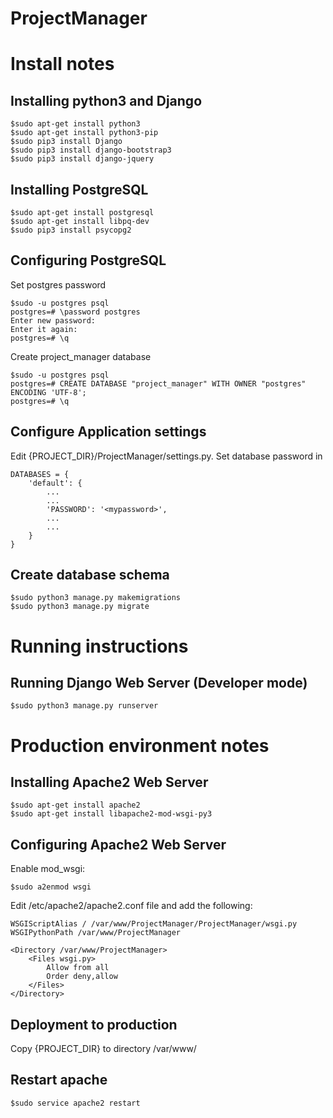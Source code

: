 # ProjectManager

# Install notes

## Installing python3 and Django
```
$sudo apt-get install python3
$sudo apt-get install python3-pip
$sudo pip3 install Django
$sudo pip3 install django-bootstrap3
$sudo pip3 install django-jquery
```

## Installing PostgreSQL
```
$sudo apt-get install postgresql
$sudo apt-get install libpq-dev
$sudo pip3 install psycopg2
```

## Configuring PostgreSQL
Set postgres password
```
$sudo -u postgres psql
postgres=# \password postgres
Enter new password:
Enter it again:
postgres=# \q
```

Create project_manager database
```
$sudo -u postgres psql
postgres=# CREATE DATABASE "project_manager" WITH OWNER "postgres" ENCODING 'UTF-8';
postgres=# \q
```

## Configure Application settings
Edit {PROJECT_DIR}/ProjectManager/settings.py. Set database password in
```
DATABASES = {
    'default': {
        ...
        ...
        'PASSWORD': '<mypassword>',
        ...
        ...
    }
}
```

## Create database schema
```
$sudo python3 manage.py makemigrations
$sudo python3 manage.py migrate
```

# Running instructions

## Running Django Web Server (Developer mode)
```
$sudo python3 manage.py runserver
```

# Production environment notes

## Installing Apache2 Web Server
```
$sudo apt-get install apache2
$sudo apt-get install libapache2-mod-wsgi-py3
```

## Configuring Apache2 Web Server
Enable mod_wsgi:
```
$sudo a2enmod wsgi
```

Edit /etc/apache2/apache2.conf file and add the following:
```flow
WSGIScriptAlias / /var/www/ProjectManager/ProjectManager/wsgi.py
WSGIPythonPath /var/www/ProjectManager

<Directory /var/www/ProjectManager>
    <Files wsgi.py>
        Allow from all
        Order deny,allow
    </Files>
</Directory>
```

## Deployment to production
Copy {PROJECT_DIR} to directory /var/www/

## Restart apache
```
$sudo service apache2 restart
```
